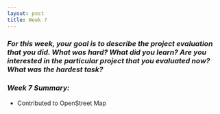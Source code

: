 ```yaml
---
layout: post
title: Week 7
---
```

### **_For this week, your goal is to describe the project evaluation that you did. What was hard? What did you learn? Are you interested in the particular project that you evaluated now? What was the hardest task?_**

### **_Week 7 Summary:_**
* Contributed to OpenStreet Map
